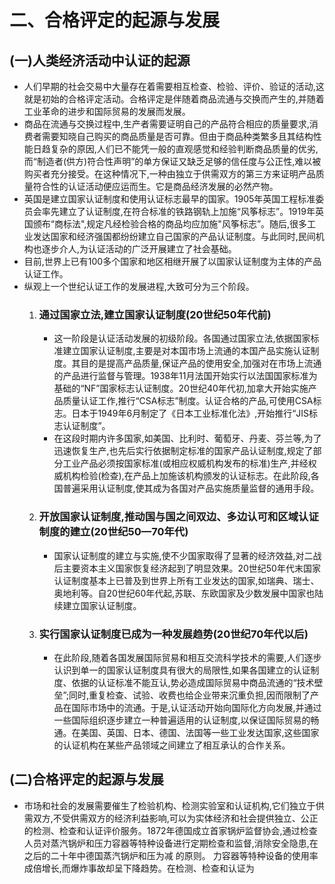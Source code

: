# 二、合格评定的起源与发展

## (一)人类经济活动中认证的起源
- 人们早期的社会交易中大量存在着需要相互检查、检验、评价、验证的活动,这就是初始的合格评定活动。合格评定是伴随着商品流通与交换而产生的,并随着工业革命的进步和国际贸易的发展而发展。
- 商品在流通与交换过程中,生产者需要证明自己的产品符合相应的质量要求,消费者需要知晓自己购买的商品质量是否可靠。但由于商品种类繁多且其结构性能日趋复杂的原因,人们已不能凭一般的直观感觉和经验判断商品质量的优劣,而“制造者(供方)符合性声明”的单方保证又缺乏足够的信任度与公正性,难以被购买者充分接受。在这种情况下,一种由独立于供需双方的第三方来证明产品质量符合性的认证活动便应运而生。它是商品经济发展的必然产物。
- 英国是建立国家认证制度和使用认证标志最早的国家。1905年英国工程标准委员会率先建立了认证制度,在符合标准的铁路钢轨上加施“风筝标志”。1919年英国颁布“商标法",规定凡经检验合格的商品均应加施"风筝标志”。随后,很多工业发达国家和经济强国都纷纷建立自己国家的产品认证制度。与此同时,民间机构也逐步介人,为认证活动的广泛开展建立了社会基础。
- 目前,世界上已有100多个国家和地区相继开展了以国家认证制度为主体的产品认证工作。
- 纵观上一个世纪认证工作的发展进程,大致可分为三个阶段。
    1. ### 通过国家立法,建立国家认证制度(20世纪50年代前)
        - 这一阶段是认证活动发展的初级阶段。各国通过国家立法,依据国家标准建立国家认证制度,主要是对本国市场上流通的本国产品实施认证制度。其目的是提高产品质量,保证产品的使用安全,加强对在市场上流通的产品进行监督与管理。1938年11月法国开始实行以法国国家标准为基础的“NF”国家标志认证制度。20世纪40年代初,加拿大开始实施产品质量认证工作,推行“CSA标志”制度。认证合格的产品,可使用CSA标志。日本于1949年6月制定了《日本工业标准化法》,开始推行“JIS标志认证制度”。
        - 在这段时期内许多国家,如美国、比利时、葡萄牙、丹麦、芬兰等,为了迅速恢复生产,也先后实行依据制定标准的国家产品认证制度,规定了部分工业产品必须按国家标准(或相应权威机构发布的标准)生产,并经权威机构检验(检查),在产品上加施该机构颁发的认证标志。在此阶段,各国普遍采用认证制度,使其成为各国对产品实施质量监督的通用手段。
    2. ### 开放国家认证制度,推动国与国之间双边、多边认可和区域认证制度的建立(20世纪50—70年代)
        - 国家认证制度的建立与实施,使不少国家取得了显著的经济效益,对二战后主要资本主义国家恢复经济起到了明显效果。20世纪50年代末国家认证制度基本上已普及到世界上所有工业发达的国家,如瑞典、瑞士、奥地利等。自20世纪60年代起,苏联、东欧国家及少数发展中国家也陆续建立国家认证制度。
    3. ### 实行国家认证制度已成为一种发展趋势(20世纪70年代以后)
        - 在此阶段,随着各国发展国际贸易和相互交流科学技术的需要,人们逐步认识到单一的国家认证制度具有很大的局限性,如果各国建立的认证制度、依据的认证标准不能互认,势必造成国际贸易中商品流通的“技术壁垒”;同时,重复检查、试验、收费也给企业带来沉重负担,因而限制了产品在国际市场中的流通。于是,认证活动开始向国际化方向发展,并通过一些国际组织逐步建立一种普遍适用的认证制度,以保证国际贸易的畅通。在美国、英国、日本、德国、法国等一些工业发达国家,这些国家的认证机构在某些产品领域之间建立了相互承认的合作关系。


## (二)合格评定的起源与发展
- 市场和社会的发展需要催生了检验机构、检测实验室和认证机构,它们独立于供需双方,不受供需双方的经济利益影响,可以为实体经济和社会提供独立、公正的检测、检查和认证评价服务。1872年德国成立首家锅炉监督协会,通过检查人员对蒸汽锅炉和压力容器等特种设备进行定期检查和监督,消除安全隐患,在之后的二十年中德国蒸汽锅炉和压为减
的原则。
力容器等特种设备的使用率成倍增长,而爆炸事故却呈下降趋势。在检测、检查和认证为


